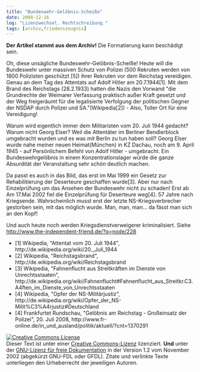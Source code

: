 ```yaml
---
title: "Bundeswehr-Gelöbnis-Scheiße"
date: 2008-12-16
log: "Lizenzwechsel. Rechtschreibung."
tags: [archiv,friedenszeugnis]
---
```

**Der Artikel stammt aus dem Archiv!** Die Formatierung kann beschädigt sein.

Oh, diese unsägliche Bundeswehr-Gelöbnis-Scheiße! Heute will die Bundeswehr unter massiven Schutz von Polizei (500 Rekruten werden von 1800 Polizisten geschützt [5]) ihrer Rekruten vor dem Reichstag vereidigen. Genau an dem Tag des Attentats auf Adolf Hitler am 20.7.1944[1]. Mit dem Brand des Reichstags (28.2.1933) hatten die Nazis den Vorwand "die Grundrechte der Weimarer Verfassung praktisch außer Kraft gesetzt und der Weg freigeräumt für die legalisierte Verfolgung der politischen Gegner der NSDAP durch Polizei und SA."(Wikipedia[2]) - Also, Toller Ort für eine Vereidigung!

Warum wird eigentlich immer dem Militaristen vom 20. Juli 1944 gedacht? Warum nicht Georg Elser? Weil die Attentäter im Berliner Bendlerblock umgebracht wurden und es was mit Berlin zu tun haben soll? Georg Elser wurde nahe meiner neuen Heimat(München) in KZ Dachau, noch am 9. April 1945 - auf Persönlichem Befehl von Adolf Hitler - umgebracht. Ein Bundeswehrgelöbnis in einem Konzentrationslager würde die ganze Absurdität der Veranstaltung sehr schön deutlich machen. 

Da passt es auch in das Bild, das erst im Mai 1999 ein Gesetz zur Rehabilitierung der Deserteure geschaffen wurde[3]. Aber nur nach Einzelprüfung um das Ansehen der Bundeswehr nicht zu schaden! Erst ab Am 17.Mai 2002 fiel die Einzelprüfung für Deserteure weg[4]. 57 Jahre nach Kriegsende. Wahrscheinlich musst erst der letzte NS-Kriegsverbrecher gestorben sein, mit das möglich wurde. Man, man, man... da fässt man sich an den Kopf!

Und auch heute noch werden Kriegsdienstverweigerer kriminalisiert. Siehe  http://www.the-independent-friend.de/?q=node/228

<ul>
    <li>[1] Wikipedia, "Attentat vom 20. Juli 1944", http://de.wikipedia.org/wiki/20._Juli_1944</li>
    <li>[2] Wikipedia, "Reichstagsbrand", http://de.wikipedia.org/wiki/Reichstagsbrand</li>
    <li>[3] Wikipedia, "Fahnenflucht aus Streitkräften im Dienste von Unrechtsstaaten", http://de.wikipedia.org/wiki/Fahnenflucht#Fahnenflucht_aus_Streitkr.C3.A4ften_im_Dienste_von_Unrechtsstaaten</li>
    <li>[4] Wikipedia, "Opfer der NS-Militärjustiz", http://de.wikipedia.org/wiki/Opfer_der_NS-Milit%C3%A4rjustiz#Deutschland</li>
    <li>[4] Frankfurtet Rundschau, "Gelöbnis am Reichstag - Großeinsatz der Polizei", 20. Juli 2008, http://www.fr-online.de/in_und_ausland/politik/aktuell/?cnt=1370291
</ul>


 <a rel="license" href="http://creativecommons.org/licenses/by-sa/3.0/de/"><img alt="Creative Commons License" style="border-width:0" src="http://i.creativecommons.org/l/by-sa/3.0/de/88x31.png" /></a><br />Dieser <span xmlns:dc="http://purl.org/dc/elements/1.1/" href="http://purl.org/dc/dcmitype/Text" rel="dc:type">Text</span> ist unter einer <a rel="license" href="http://creativecommons.org/licenses/by-sa/3.0/de/">Creative Commons-Lizenz</a> lizenziert. **Und** unter der <a href="http://de.wikipedia.org/wiki/GFDL">GNU-Lizenz für freie Dokumentation</a> in der Version 1.2 vom November 2002 (abgekürzt GNU-FDL oder GFDL). Zitate und verlinkte Texte unterliegen den Urheberrecht der jeweiligen Autoren.
